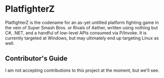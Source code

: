 # PlatfighterZ
PlatfighterZ is the codename for an as-yet untitled platform fighting game in the vein of Super Smash Bros. or Rivals of Aether, written using nothing but C#, .NET, and a handful of low-level APIs consumed via P/Invoke. It is currently targeted at Windows, but may ultimately end up targeting Linux as well.

<h2>Contributor's Guide</h2>
I am not accepting contributions to this project at the moment, but we'll see.
